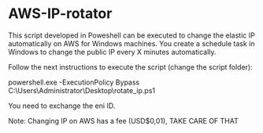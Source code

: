 # AWS-IP-rotator
This script developed in Poweshell can be executed to change the elastic IP automatically on AWS for Windows machines.
You create a schedule task in Windows to change the public IP every X minutes automatically.

Follow the next instructions to execute the script (change the script folder):

powershell.exe -ExecutionPolicy Bypass C:\Users\Administrator\Desktop\rotate_ip.ps1

You need to exchange the eni ID.

Note: Changing IP on AWS has a fee (USD$0,01), TAKE CARE OF THAT 


